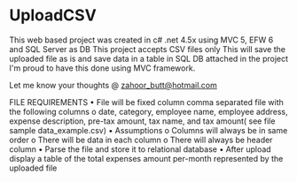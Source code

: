 # UploadCSV
This web based project was created in c# .net 4.5x using MVC 5, EFW 6 and SQL Server as DB
This project accepts CSV files only 
This will save the uploaded file as is and save data in a table in SQL DB attached in the project
I'm proud to have this done using MVC framework. 

Let me know your thoughts @ zahoor_butt@hotmail.com

FILE REQUIREMENTS
•	File will be fixed column comma separated file with the following columns
o	date, category, employee name, employee address, expense description, pre-tax amount, tax name, and tax amount( see file sample data_example.csv)
•	Assumptions 
o	Columns will always be in same order
o	There will be data in each column
o	There will always be header column
•	Parse the file and store it to relational database
•	After upload display a table of the total expenses amount per-month represented by the uploaded file


